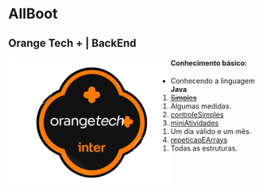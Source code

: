 # AllBoot

## Orange Tech + | BackEnd

<img align="left" src= "https://github.com/SohIsa/DesWeb/blob/master/curr/img/orange.png">
 
#### Conhecimento básico:
* Conhecendo a linguagem **Java**
    1. ~~[Simples](https://github.com/SohIsa/AllBoot/tree/main/Simples)~~
        1. Algumas medidas.
    2. [controleSimples](https://github.com/SohIsa/AllBoot/tree/main/controleSimples)
    3. [miniAtividades](https://github.com/SohIsa/AllBoot/tree/main/miniAtividades)
        1. Um dia válido e um mês.
    4. [repeticaoEArrays](https://github.com/SohIsa/AllBoot/tree/main/repeticaoEArrays)
        1. Todas as estruturas.